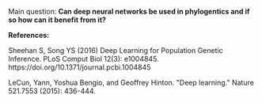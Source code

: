 Main question:
<b> Can deep neural networks be used in phylogentics and if so how can it benefit from it? </b>





<b>References:</b>

<p>Sheehan S, Song YS (2016) Deep Learning for Population Genetic Inference. PLoS Comput Biol 12(3): e1004845. https://doi.org/10.1371/journal.pcbi.1004845</p>

<p> LeCun, Yann, Yoshua Bengio, and Geoffrey Hinton. "Deep learning." Nature 521.7553 (2015): 436-444. </p>

